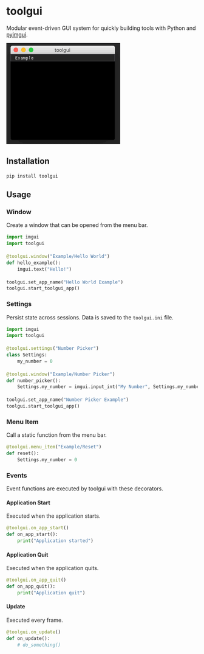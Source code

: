 # toolgui

Modular event-driven GUI system for quickly building tools with Python and [pyimgui](https://pyimgui.readthedocs.io/). 

![](https://github.com/rempelj/toolgui/raw/master/docs/images/toolgui.gif)

## Installation

```
pip install toolgui
```

## Usage
### Window

Create a window that can be opened from the menu bar.

```python
import imgui
import toolgui

@toolgui.window("Example/Hello World")
def hello_example():
    imgui.text("Hello!")

toolgui.set_app_name("Hello World Example")
toolgui.start_toolgui_app()
```

### Settings

Persist state across sessions. Data is saved to the `toolgui.ini` file.

```python
import imgui
import toolgui

@toolgui.settings("Number Picker")
class Settings:
    my_number = 0

@toolgui.window("Example/Number Picker")
def number_picker():
    Settings.my_number = imgui.input_int("My Number", Settings.my_number, 1)[1]

toolgui.set_app_name("Number Picker Example")
toolgui.start_toolgui_app()

```

### Menu Item

Call a static function from the menu bar. 

```python
@toolgui.menu_item("Example/Reset")
def reset():
    Settings.my_number = 0
```

### Events
Event functions are executed by toolgui with these decorators.

#### Application Start
Executed when the application starts.
```python
@toolgui.on_app_start()
def on_app_start():
    print("Application started")
```

#### Application Quit
Executed when the application quits.
```python
@toolgui.on_app_quit()
def on_app_quit():
    print("Application quit")
```

#### Update
Executed every frame.
```python
@toolgui.on_update()
def on_update():
    # do_something()
```
